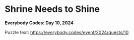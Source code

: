 # Shrine Needs to Shine

**Everybody Codes: Day 10, 2024**

Puzzle text: <https://everybody.codes/event/2024/quests/10>

